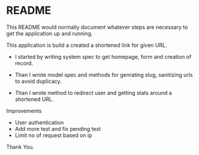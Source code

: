 # README

This README would normally document whatever steps are necessary to get the
application up and running.

This application is build a created a shortened link for given URL.


- I started by writing system spec to get homepage, form and creation of record.

- Than I wrote model spec and methods for genrating slug, sanitizing urls to avoid duplicacy.

- Than I wrote method to redirect user and getting stats around a shortened URL.


Improvements
- User authentication
- Add more test and fix pending test
- Limit no of request based on ip

Thank You.